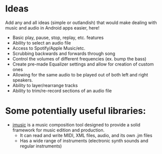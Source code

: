 # Ideas
Add any and all ideas (simple or outlandish) that would make dealing with music and audio in Android apps easier, here!

* Basic play, pause, stop, replay, etc. features
* Ability to select an audio file
* Access to Spotify/Apple Music/etc.
* Scrubbing backwards and forwards through song
* Control the volumes of different frequencies (ex. bump the bass)
* Create pre-made Equalizer settings and allow for creation of custom ones
* Allowing for the same audio to be played out of both left and right speakers.
* Ability to layer/rearrange tracks
* Ability to trim/re-record sections of an audio file

# Some potentially useful libraries:
* [jmusic](http://explodingart.com/jmusic/) is a music composition tool designed to provide a solid framework for music edition and production.
  * It can read and write MIDI, XML files, audio, and its own .jm files
  * Has a wide range of instruments (electronic synth sounds and regular instruments)
    
